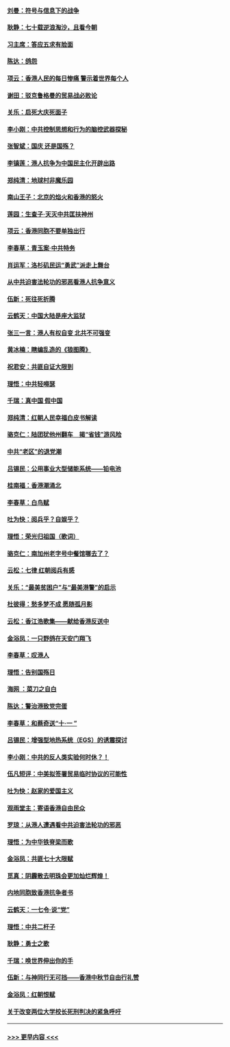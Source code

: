 #### [刘曼：符号与信息下的战争](../pages/nsc993/n11564655.md?t=10031901) 
#### [耿静：七十载逆浪淘沙，且看今朝](../pages/nsc993/n11564520.md?t=10031901) 
#### [习主席：答应五求有脸面](../pages/nsc993/n11563953.md?t=10031901) 
#### [陈达：鸽怨](../pages/nsc993/n11561879.md?t=10031901) 
#### [项云：香港人民的每日惨痛  警示着世界每个人](../pages/nsc993/n11559273.md?t=10031901) 
#### [谢田：驳克鲁格曼的贸易战必败论](../pages/nsc993/n11555840.md?t=10031901) 
#### [关乐：启死大庆死面子](../pages/nsc993/n11556823.md?t=10031901) 
#### [李小刚：中共控制思想和行为的脑控武器探秘](../pages/nsc993/n11556776.md?t=10031901) 
#### [张智斌：国庆  还是国殇？](../pages/nsc993/n11556617.md?t=10031901) 
#### [李镇莲：港人抗争为中国民主化开辟出路](../pages/nsc993/n11556570.md?t=10031901) 
#### [郑纯清：地球村非魔乐园](../pages/nsc993/n11555415.md?t=10031901) 
#### [南山王子：北京的焰火和香港的怒火](../pages/nsc993/n11555318.md?t=10031901) 
#### [莲园：生查子·天灭中共匡扶神州](../pages/nsc993/n11555302.md?t=10031901) 
#### [项云：香港同胞不要单独出行](../pages/nsc993/n11555276.md?t=10031901) 
#### [李春草：青玉案‧中共特务](../pages/nsc993/n11552356.md?t=10031901) 
#### [肖运军：洛杉矶民运“勇武”派走上舞台](../pages/nsc993/n11551595.md?t=10031901) 
#### [从中共迫害法轮功的邪恶看港人抗争意义](../pages/nsc993/n11540858.md?t=10031901) 
#### [伍新：死往死折腾](../pages/nsc993/n11550174.md?t=10031901) 
#### [云鹤天：中国大陆是座大监狱](../pages/nsc993/n11550155.md?t=10031901) 
#### [张三一言：港人有权自变 北共不可强变](../pages/nsc993/n11550132.md?t=10031901) 
#### [黄冰楠：瞎编乱造的《狼图腾》](../pages/nsc993/n11550082.md?t=10031901) 
#### [祝君安：共匪自证大限到](../pages/nsc993/n11550041.md?t=10031901) 
#### [理悟：中共轻嘚瑟](../pages/nsc993/n11547978.md?t=10031901) 
#### [千瑞：真中国 假中国](../pages/nsc993/n11547865.md?t=10031901) 
#### [郑纯清：红朝人民幸福白皮书解读](../pages/nsc993/n11547499.md?t=10031901) 
#### [骆克仁：陆团犹他州翻车　揭“省钱”游风险](../pages/nsc993/n11546977.md?t=10031901) 
#### [中共“老区”的退党潮](../pages/nsc993/n11545995.md?t=10031901) 
#### [吕锡民：公用事业大型储能系统——铅电池](../pages/nsc993/n11545701.md?t=10031901) 
#### [桂南福：香港潮涌北](../pages/nsc993/n11545682.md?t=10031901) 
#### [李春草：白鸟赋](../pages/nsc993/n11545663.md?t=10031901) 
#### [吐为快：阅兵乎？自娱乎？](../pages/nsc993/n11545625.md?t=10031901) 
#### [理悟：荣光归祖国（歌词）](../pages/nsc993/n11545616.md?t=10031901) 
#### [骆克仁：南加州老字号中餐馆哪去了？](../pages/nsc993/n11545120.md?t=10031901) 
#### [云松：七律 红朝阅兵有感](../pages/nsc993/n11542394.md?t=10031901) 
#### [关乐：“最美贫困户”与“最美港警”的启示](../pages/nsc993/n11542252.md?t=10031901) 
#### [杜彼得：愁多梦不成 愿随孤月影](../pages/nsc993/n11540296.md?t=10031901) 
#### [云松：香江浩歌集——献给香港反送中](../pages/nsc993/n11540149.md?t=10031901) 
#### [金浴凤：一只野鸽在天安门翔飞](../pages/nsc993/n11540280.md?t=10031901) 
#### [李春草：叹港人](../pages/nsc993/n11540119.md?t=10031901) 
#### [理悟：告别国殇日](../pages/nsc993/n11539610.md?t=10031901) 
#### [海网 ：菜刀之自白](../pages/nsc993/n11539597.md?t=10031901) 
#### [陈达：警治港致党完蛋](../pages/nsc993/n11538127.md?t=10031901) 
#### [李春草：和蔡奇送“十·一 ”](../pages/nsc993/n11537810.md?t=10031901) 
#### [吕锡民：增强型地热系统（EGS）的诱震探讨](../pages/nsc993/n11537765.md?t=10031901) 
#### [李小刚：中共的反人类实验何时休？！](../pages/nsc993/n11537669.md?t=10031901) 
#### [伍凡短评：中美拟签署贸易临时协议的可能性](../pages/nsc993/n11536773.md?t=10031901) 
#### [吐为快：赵家的爱国主义](../pages/nsc993/n11536750.md?t=10031901) 
#### [观雨堂主：寄语香港自由民众](../pages/nsc993/n11536735.md?t=10031901) 
#### [罗琼：从港人遭遇看中共迫害法轮功的邪恶](../pages/nsc993/n11507862.md?t=10031901) 
#### [理悟：为中华铁脊梁而歌](../pages/nsc993/n11534458.md?t=10031901) 
#### [金浴凤：共匪七十大限赋](../pages/nsc993/n11534434.md?t=10031901) 
#### [觅真：阴霾散去明珠会更加灿烂辉煌！](../pages/nsc993/n11531858.md?t=10031901) 
#### [内地同胞致香港抗争者书](../pages/nsc993/n11531645.md?t=10031901) 
#### [云鹤天：一七令‧说“党”](../pages/nsc993/n11529099.md?t=10031901) 
#### [理悟：中共二杆子](../pages/nsc993/n11529046.md?t=10031901) 
#### [耿静：勇士之歌](../pages/nsc993/n11527562.md?t=10031901) 
#### [千瑞：唤世界伸出你的手](../pages/nsc993/n11526942.md?t=10031901) 
#### [伍新：与神同行无可挡——香港中秋节自由行礼赞](../pages/nsc993/n11526801.md?t=10031901) 
#### [金浴凤：红朝恨赋](../pages/nsc993/n11524312.md?t=10031901) 
#### [关于改变两位大学校长死刑判决的紧急呼吁](../pages/nsc993/n11524103.md?t=10031901) 

----
#### [ >>> 更早内容 <<< ](../indexes/nsc993-earlier.md)
